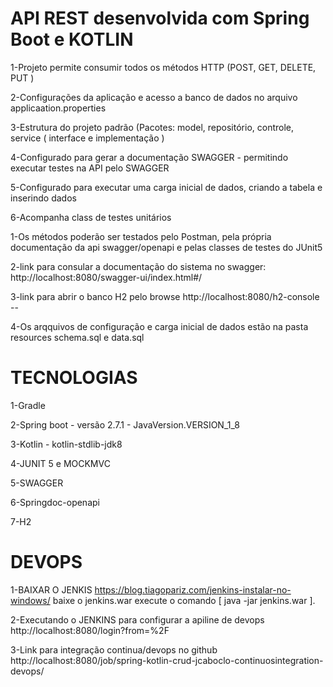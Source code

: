 
API REST desenvolvida com Spring Boot e KOTLIN
==============================================


   1-Projeto permite consumir todos os métodos HTTP (POST, GET, DELETE, PUT )

   2-Configurações da aplicação e acesso a banco de dados no arquivo applicaation.properties

   3-Estrutura do projeto padrão (Pacotes: model, repositório, controle, service ( interface e implementação )

   4-Configurado para gerar a documentação SWAGGER - permitindo executar testes na API pelo SWAGGER

   5-Configurado para executar uma carga inicial de dados, criando a tabela e inserindo dados

   6-Acompanha class de testes unitários 


1-Os métodos poderão ser testados pelo Postman, pela própria documentação da api swagger/openapi
  e pelas classes de testes do JUnit5

2-link para consular a documentação do sistema no swagger:           
   http://localhost:8080/swagger-ui/index.html#/

3-link para abrir o banco H2 pelo browse 
  http://localhost:8080/h2-console --  

4-Os arqquivos de configuração e carga inicial de dados estão na pasta resources
  schema.sql e data.sql


TECNOLOGIAS
===========
   1-Gradle
   
   2-Spring boot  - versão 2.7.1  -  JavaVersion.VERSION_1_8
   
   3-Kotlin -  kotlin-stdlib-jdk8
   
   4-JUNIT 5 e MOCKMVC
   
   5-SWAGGER
   
   6-Springdoc-openapi
   
   7-H2



DEVOPS
======

1-BAIXAR O JENKIS
  https://blog.tiagopariz.com/jenkins-instalar-no-windows/
  baixe o jenkins.war
        execute o comando [  java -jar jenkins.war  ].

2-Executando  o JENKINS para configurar a apiline de devops
   http://localhost:8080/login?from=%2F

3-Link para integração continua/devops no github
    http://localhost:8080/job/spring-kotlin-crud-jcaboclo-continuosintegration-devops/
 
